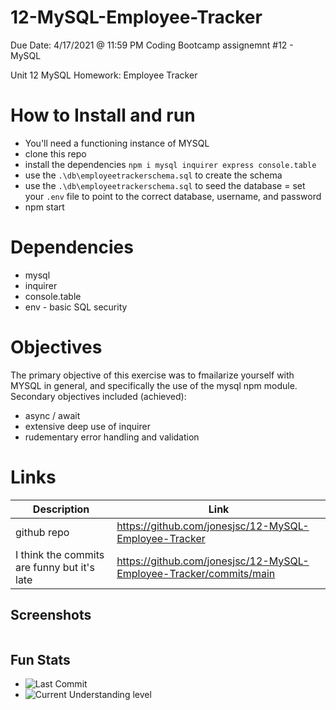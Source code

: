 # 12-MySQL-Employee-Tracker

Due Date: 4/17/2021 @ 11:59 PM
Coding Bootcamp assignemnt #12 - MySQL

Unit 12 MySQL Homework: Employee Tracker

# How to Install and run

- You'll need a functioning instance of MYSQL
- clone this repo
- install the dependencies `npm i mysql inquirer express console.table`
- use the `.\db\employeetrackerschema.sql` to create the schema
- use the `.\db\employeetrackerschema.sql` to seed the database
  = set your `.env` file to point to the correct database, username, and password
- npm start

# Dependencies

- mysql
- inquirer
- console.table
- env - basic SQL security

# Objectives

The primary objective of this exercise was to fmailarize yourself with MYSQL in general, and specifically the use of the mysql npm module. Secondary objectives included (achieved):

- async / await
- extensive deep use of inquirer
- rudementary error handling and validation

# Links

| Description                                 | Link                                                               |
| ------------------------------------------- | ------------------------------------------------------------------ |
| github repo                                 | https://github.com/jonesjsc/12-MySQL-Employee-Tracker              |
| I think the commits are funny but it's late | https://github.com/jonesjsc/12-MySQL-Employee-Tracker/commits/main |

## Screenshots

![<img src=./public/assets/img/sample-run.gif>](./public/assets/img/sample-run.gif)

## Fun Stats

- ![Last Commit](https://img.shields.io/github/last-commit/jonesjsc/11-Node.js-Note-Taker)
- ![Current Understanding level](https://img.shields.io/badge/Understanding%20Level-Gettin%20There-yellow)
